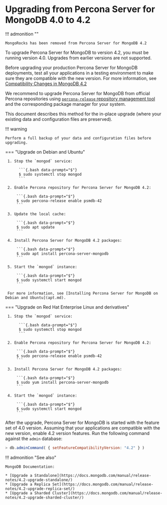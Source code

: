 # Upgrading from Percona Server for MongoDB 4.0 to 4.2


!!! admonition ""

    MongoRocks has been removed from Percona Server for MongoDB 4.2

To upgrade Percona Server for MongoDB to version 4.2, you must be running version 4.0. Upgrades from earlier versions are not supported.

Before upgrading your production Percona Server for MongoDB deployments, test all your applications in a testing environment to make sure they are compatible with the new version. For more information, see [Compatibility Changes in MongoDB 4.2](https://docs.mongodb.com/manual/release-notes/4.2-compatibility/)

We recommend to upgrade Percona Server for MongoDB from official Percona repositories using [`percona-release` repository management tool](https://www.percona.com/doc/percona-repo-config/index.html) and
the corresponding package manager for your system. 

This document describes this method for the in-place upgrade (where your existing
data and configuration files are preserved).

!!! warning 

    Perform a full backup of your data and configuration files before upgrading.

=== "Upgrade on Debian and Ubuntu"

     1. Stop the `mongod` service:

          ```{.bash data-prompt="$"}
          $ sudo systemctl stop mongod
          ```

     2. Enable Percona repository for Percona Server for MongoDB 4.2:

         ```{.bash data-prompt="$"}
         $ sudo percona-release enable psmdb-42
         ```

     3. Update the local cache:

         ```{.bash data-prompt="$"}
         $ sudo apt update
         ```

     4. Install Percona Server for MongoDB 4.2 packages:

         ```{.bash data-prompt="$"}
         $ sudo apt install percona-server-mongodb
         ```

     5. Start the `mongod` instance:

         ```{.bash data-prompt="$"}
         $ sudo systemctl start mongod
         ```

     For more information, see [Installing Percona Server for MongoDB on Debian and Ubuntu](apt.md).

=== "Upgrade on Red Hat Enterprise Linux and derivatives"

     1. Stop the `mongod` service:

          ```{.bash data-prompt="$"}
          $ sudo systemctl stop mongod
          ```

     2. Enable Percona repository for Percona Server for MongoDB 4.2:

         ```{.bash data-prompt="$"}
         $ sudo percona-release enable psmdb-42
         ``` 

     3. Install Percona Server for MongoDB 4.2 packages:

         ```{.bash data-prompt="$"}
         $ sudo yum install percona-server-mongodb
         ```

     4. Start the `mongod` instance:

         ```{.bash data-prompt="$"}
         $ sudo systemctl start mongod
         ```

After the upgrade, Percona Server for MongoDB is started with the feature set of 4.0 version. Assuming that your applications are compatible with the new version, enable 4.2 version features. Run the following command against the `admin` database:

```javascript {.data-prompt=">"}
> db.adminCommand( { setFeatureCompatibilityVersion: "4.2" } )
```

!!! admonition "See also"

    MongoDB Documentation:

    * [Upgrade a Standalone](https://docs.mongodb.com/manual/release-notes/4.2-upgrade-standalone/)
    * [Upgrade a Replica Set](https://docs.mongodb.com/manual/release-notes/4.2-upgrade-replica-set/)
    * [Upgrade a Sharded Cluster](https://docs.mongodb.com/manual/release-notes/4.2-upgrade-sharded-cluster/)
